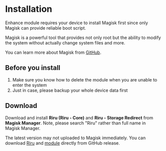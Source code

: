 # Installation

Enhance module requires your device to install Magisk first since only Magisk can provide reliable boot script.

Magisk is a powerful tool that provides not only root but the ability to modify the system without actually change system files and more.

You can learn more about Magisk from [GitHub](https://github.com/topjohnwu/Magisk).

## Before you install

1. Make sure you know how to delete the module when you are unable to enter the system
2. Just in case, please backup your whole device data first

## Download

Download and install **Riru (Riru - Core)** and **Riru - Storage Redirect** from **Magisk Manager**. Note, please search "Riru" rather than full name in Magisk Manager.

The latest version may not uploaded to Magisk immediately. You can download [Riru](https://github.com/RikkaApps/Riru/releases) and [module](https://github.com/RikkaApps/StorageRedirect-assets/releases/tag/assets) directly from GitHub release.